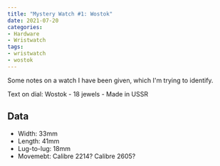 ```yaml
---
title: "Mystery Watch #1: Wostok"
date: 2021-07-20
categories:
- Hardware
- Wristwatch
tags:
- wristwatch
- wostok
---
```


Some notes on a watch I have been given, which I'm trying to identify.

Text on dial: Wostok - 18 jewels - Made in USSR

## Data

* Width: 33mm
* Length: 41mm
* Lug-to-lug: 18mm
* Movemebt: Calibre 2214? Calibre 2605?
